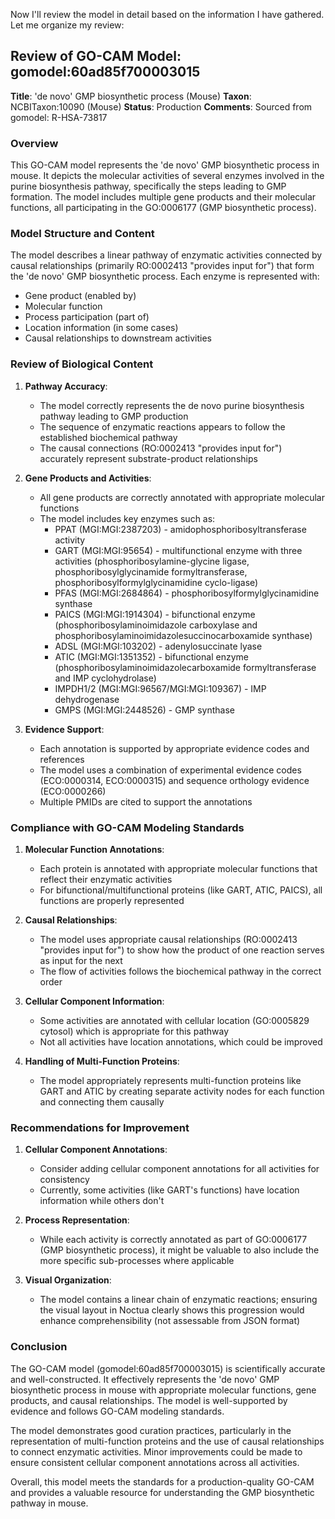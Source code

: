 Now I'll review the model in detail based on the information I have gathered. Let me organize my review:

## Review of GO-CAM Model: gomodel:60ad85f700003015
**Title**: 'de novo' GMP biosynthetic process (Mouse)
**Taxon**: NCBITaxon:10090 (Mouse)
**Status**: Production
**Comments**: Sourced from gomodel: R-HSA-73817

### Overview
This GO-CAM model represents the 'de novo' GMP biosynthetic process in mouse. It depicts the molecular activities of several enzymes involved in the purine biosynthesis pathway, specifically the steps leading to GMP formation. The model includes multiple gene products and their molecular functions, all participating in the GO:0006177 (GMP biosynthetic process).

### Model Structure and Content

The model describes a linear pathway of enzymatic activities connected by causal relationships (primarily RO:0002413 "provides input for") that form the 'de novo' GMP biosynthetic process. Each enzyme is represented with:
- Gene product (enabled by)
- Molecular function
- Process participation (part of)
- Location information (in some cases)
- Causal relationships to downstream activities

### Review of Biological Content

1. **Pathway Accuracy**: 
   - The model correctly represents the de novo purine biosynthesis pathway leading to GMP production
   - The sequence of enzymatic reactions appears to follow the established biochemical pathway
   - The causal connections (RO:0002413 "provides input for") accurately represent substrate-product relationships

2. **Gene Products and Activities**:
   - All gene products are correctly annotated with appropriate molecular functions
   - The model includes key enzymes such as:
     - PPAT (MGI:MGI:2387203) - amidophosphoribosyltransferase activity
     - GART (MGI:MGI:95654) - multifunctional enzyme with three activities (phosphoribosylamine-glycine ligase, phosphoribosylglycinamide formyltransferase, phosphoribosylformylglycinamidine cyclo-ligase)
     - PFAS (MGI:MGI:2684864) - phosphoribosylformylglycinamidine synthase
     - PAICS (MGI:MGI:1914304) - bifunctional enzyme (phosphoribosylaminoimidazole carboxylase and phosphoribosylaminoimidazolesuccinocarboxamide synthase)
     - ADSL (MGI:MGI:103202) - adenylosuccinate lyase
     - ATIC (MGI:MGI:1351352) - bifunctional enzyme (phosphoribosylaminoimidazolecarboxamide formyltransferase and IMP cyclohydrolase)
     - IMPDH1/2 (MGI:MGI:96567/MGI:MGI:109367) - IMP dehydrogenase
     - GMPS (MGI:MGI:2448526) - GMP synthase

3. **Evidence Support**:
   - Each annotation is supported by appropriate evidence codes and references
   - The model uses a combination of experimental evidence codes (ECO:0000314, ECO:0000315) and sequence orthology evidence (ECO:0000266)
   - Multiple PMIDs are cited to support the annotations

### Compliance with GO-CAM Modeling Standards

1. **Molecular Function Annotations**:
   - Each protein is annotated with appropriate molecular functions that reflect their enzymatic activities
   - For bifunctional/multifunctional proteins (like GART, ATIC, PAICS), all functions are properly represented

2. **Causal Relationships**:
   - The model uses appropriate causal relationships (RO:0002413 "provides input for") to show how the product of one reaction serves as input for the next
   - The flow of activities follows the biochemical pathway in the correct order

3. **Cellular Component Information**:
   - Some activities are annotated with cellular location (GO:0005829 cytosol) which is appropriate for this pathway
   - Not all activities have location annotations, which could be improved

4. **Handling of Multi-Function Proteins**:
   - The model appropriately represents multi-function proteins like GART and ATIC by creating separate activity nodes for each function and connecting them causally

### Recommendations for Improvement

1. **Cellular Component Annotations**:
   - Consider adding cellular component annotations for all activities for consistency
   - Currently, some activities (like GART's functions) have location information while others don't

2. **Process Representation**:
   - While each activity is correctly annotated as part of GO:0006177 (GMP biosynthetic process), it might be valuable to also include the more specific sub-processes where applicable

3. **Visual Organization**:
   - The model contains a linear chain of enzymatic reactions; ensuring the visual layout in Noctua clearly shows this progression would enhance comprehensibility (not assessable from JSON format)

### Conclusion

The GO-CAM model (gomodel:60ad85f700003015) is scientifically accurate and well-constructed. It effectively represents the 'de novo' GMP biosynthetic process in mouse with appropriate molecular functions, gene products, and causal relationships. The model is well-supported by evidence and follows GO-CAM modeling standards.

The model demonstrates good curation practices, particularly in the representation of multi-function proteins and the use of causal relationships to connect enzymatic activities. Minor improvements could be made to ensure consistent cellular component annotations across all activities.

Overall, this model meets the standards for a production-quality GO-CAM and provides a valuable resource for understanding the GMP biosynthetic pathway in mouse.